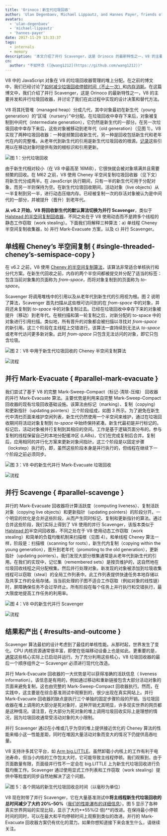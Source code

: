 ```yaml
---
title: 'Orinoco：新生代垃圾回收'
author: 'Ulan Degenbaev, Michael Lippautz, and Hannes Payer, friends of [TSAN](https://github.com/google/sanitizers/wiki/ThreadSanitizerCppManual)'
avatars:
  - 'ulan-degenbaev'
  - 'michael-lippautz'
  - 'hannes-payer'
date: 2017-11-29 13:33:37
tags:
  - internals
  - memory
description: '本文介绍了并行 Scavenger，这是 Orinoco 的最新特性之一，V8 的主要并发和并行垃圾回收器。'
cn:
  author: "不如怀念 ([@wang1212](https://github.com/wang1212))"
---
```

V8 中的 JavaScript 对象在 V8 的垃圾回收器管理的堆上分配。在之前的博文中，我们已经讨论了[如何减少垃圾回收停顿时间（不止一次）](/blog/jank-busters)和[内存消耗](/blog/optimizing-v8-memory)。在这篇博文中，我们介绍了并行 Scavenger，这是 Orinoco 的最新特性之一，V8 的主要并发和并行垃圾回收器，并讨论了我们在此过程中实现的设计决策和替代方法。

V8 将其托管堆（managed heap）分成几代，其中对象最初在新生代（young generation）的“区域（nursery）”中分配。在垃圾回收中幸存下来后，对象被复制到中间代（intermediate generation），它仍然是新生代的一部分。在另一次垃圾回收中幸存下来后，这些对象被移动到老年代（old generation）（见图 1）。V8 实现了两种垃圾回收器：一种是频繁回收新生代，另一种是回收包括新生代和老年代在内的完整堆。从老年代到新生代的引用是新生代垃圾回收的根源。[记录](/blog/orinoco)这些引用以在移动对象时提供有效的根标识和引用更新。

![图 1：分代垃圾回收](/_img/orinoco-parallel-scavenger/generational-gc.png)

由于新生代相对较小（在 V8 中最高至 16MiB），它很快就会被对象填满并且需要频繁的回收。在 M62 之前，V8 使用 Cheney 半空间复制垃圾回收器（见下文）将新生代分成两半。在 JavaScript 执行期间，只有一半的新生代可用于分配对象，而另一半则保持为空。在新生代垃圾回收期间，活动对象（live objects）从一半复制到另一半，进行动态压缩内存。已经被复制一次的存活对象被认为是中间代的一部分，并被提升（晋升）到老年代。

**从 v6.2 开始，V8 将回收新生代的默认算法切换为并行 Scavenger**，类似于 [Halstead 的半空间复制回收器](https://dl.acm.org/citation.cfm?id=802017)，不同之处在于 V8 使用动态而不是跨多个线程的静态工作窃取（work stealing）。下面我们将解释三种算法：a) 单线程 Cheney 半空间复制收集器，b) 并行 Mark-Evacuate 方案，以及 c) 并行 Scavenger。

## 单线程 Cheney’s 半空间复制 { #single-threaded-cheney’s-semispace-copy }

在 v6.2 之前，V8 使用 [Cheney 的半空间复制算法](https://dl.acm.org/citation.cfm?doid=362790.362798)，该算法非常适合单核执行和分代方案。在新生代回收之前，内存的两个半空间都被提交并分配了适当的标签：包含当前对象集的页面称为 _from-space_，而将对象复制到的页面称为 _to-space_。

Scavenger 将调用堆栈中的引用以及从老年代到新生代的引用视为根。图 2 说明了算法，Scavenger 首先扫描从这些根可访问到的在 _from-space_ 中的对象，并将还未复制到 _to-space_ 中的对象复制过去。已经在垃圾回收中幸存下来的对象被提升（移动）到老年代。在根扫描和第一轮复制之后，对新分配的 to-space 中的对象进行引用扫描。类似地，所有晋升的对象都会被扫描以寻找对 _from-space_ 的新引用。这三个阶段在主线程上交错进行。该算法一直持续到无法从 _to-space_ 或老年代访问更多新对象。此时 _from-space_ 只包含无法访问的对象，即它只包含垃圾。

![图 2：V8 中用于新生代垃圾回收的 Cheney 半空间复制算法](/_img/orinoco-parallel-scavenger/cheneys-semispace-copy.png)

![流程](/_img/orinoco-parallel-scavenger/cheneys-semispace-copy-processing.png)

## 并行 Mark-Evacuate { #parallel-mark-evacuate }

我们尝试了基于 V8 的完整 Mark-Sweep-Compact（标记-清除-压缩） 回收器的并行 Mark-Evacuate 算法。主要优势是利用来自完整 Mark-Sweep-Compact 回收器的现有垃圾回收基础设施。该算法由标记（marking）、复制（copying）和更新指针（updating pointers）三个阶段组成，如图 3 所示。为了避免在新生代中清扫页面来维护空闲列表，新生代仍然使用一个半空间来维护，通过在垃圾回收期间将活动对象复制到 _to-space_ 中始终保持紧凑。新生代最初是并行标记的。标记后，活动对象被并行复制到其相应的空间。工作是基于逻辑页面分布的。参与复制的线程保留自己的本地分配缓冲区 (LABs)，它们在完成复制后合并。复制后，应用相同的并行化方案来更新对象间指针。这三个阶段是以固定步骤（lockstep）执行的，即，虽然这些阶段本身是并行执行的，但线程在继续下一个阶段之前必须同步。

![图 3：V8 中的新生代并行 Mark-Evacuate 垃圾回收](/_img/orinoco-parallel-scavenger/parallel-mark-evacuate.png)

![流程](/_img/orinoco-parallel-scavenger/parallel-mark-evacuate-processing.png)

## 并行 Scavenge { #parallel-scavenge }

并行的 Mark-Evacuate 回收器将计算活跃度（computing liveness）、复制活跃对象（copying live objects）和更新指针（updating pointers）的阶段分开。一个明显的优化是合并这些阶段，从而产生同时标记、复制和更新指针的算法。通过合并这些阶段，我们实际上得到了 V8 使用的并行 Scavenger，该版本类似于 [Halstead 的](https://dl.acm.org/citation.cfm?id=802017)半空间回收器，不同之处在于 V8 使用动态工作窃取（work stealing）和简单的负载均衡机制来扫描根（见图 4）。和单线程 Cheney 算法一样，阶段是：扫描根（scanning for roots），新生代内复制（copying within the young generation），晋升到老年代（promoting to the old generation），更新指针（updating pointers）。我们发现大部分根集通常是从老年代到新生代的引用。在我们的实现中，记忆集（remembered sets）是按页维护的，这自然地在垃圾回收线程之间分配根集。然后并行处理对象。新发现的对象被添加到垃圾收集线程可以窃取（steal）的全局工作列表中。此工作列表提供快速任务本地存储以及共享工作的全局存储。当当前处理的子图不适合工作窃取（例如对象的线性链）时，屏障确保任务不会过早终止。所有阶段在每个任务上并行执行和交错执行，最大限度地提高工作任务的利用率。

![图 4：V8 中的新生代并行 Scavenger](/_img/orinoco-parallel-scavenger/parallel-scavenge.png)

![流程](/_img/orinoco-parallel-scavenger/parallel-scavenge-processing.png)

## 结果和产出 { #results-and-outcome }

Scavenger 算法最初的设计考虑到了最佳的单核性能。从那时起，世界发生了变化。CPU 内核资源通常很丰富，即使在低端移动设备上也是如此。更重要的是，[通常](https://dl.acm.org/citation.cfm?id=2968469)这些核心实际上已启动并运行。为了充分利用这些核心，V8 垃圾回收器的最后一个顺序组件之一 Scavenger 必须进行现代化改造。

并行 Mark-Evacuate 回收器的一大优势是可以获得准确的活跃信息（ liveness information）。该信息是有用的，例如通过移动和重新链接包含大部分活动对象的页面来避免复制，这也由完整的 Mark-Sweep-Compact 回收器执行。然而，在实践中，这主要是在综合基准测试中观察到的，很少出现在真实网站上。并行 Mark-Evacuate 回收器的缺点是执行三个单独的固定步骤阶段的开销。当垃圾回收器在堆上调用的大部分是死对象时，这种开销尤其明显，许多现实世界的网页都是这种情况。请注意，在大部分为死对象的堆上调用垃圾回收实际上是理想的情况，因为垃圾回收通常受活动对象的大小限制。

并行 Scavenger 通过在小堆或几乎为空的堆上提供接近优化的 Cheney 算法的性能来缩小这一性能差距，同时在堆因大量活动对象而变大的情况下仍提供高吞吐量。

V8 支持许多其它平台，如 [Arm big.LITTLE](https://developer.arm.com/technologies/big-little)。虽然卸载小内核上的工作有利于电池寿命，但当小内核的工作包太大时，它可能导致主线程停顿。我们观察到，由于页面数量有限，页面级并行性不一定会在 big.LITTLE 上为新生代垃圾回收进行负载均衡工作。Scavenger 通过使用显式工作列表和工作窃取（work stealing）提供中等粒度的同步自然地解决了这个问题。

![图 5：各个网站的新生代垃圾回收总时间（以毫秒为单位）](/_img/orinoco-parallel-scavenger/results.png)

V8 现在附带了并行 Scavenger，它在大量基准测试中**将主线程新生代垃圾回收的总时间减少了大约 20%–50%**（[我们的性能瀑布的详细信息](https://chromeperf.appspot.com/group_report?rev=489898)）。图 5 显示了各种真实世界网站的实现比较，显示了大约**55%(2 倍)**的改进。在保持最小停顿时间的同时，可以在最大和平均停顿时间上观察到类似的改进。并行的 Mark-Evacuate 回收器方案仍有优化的潜力。如果你想知道接下来会发生什么，请继续关注。
